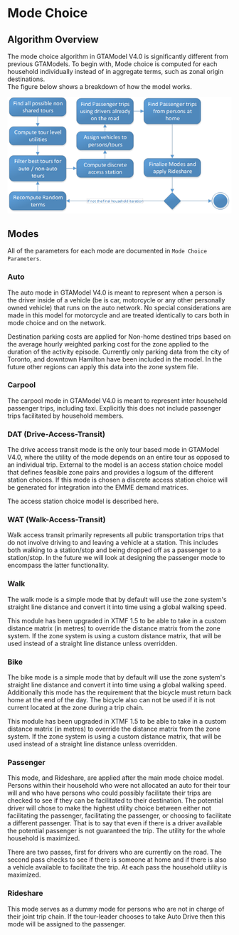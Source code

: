 # Mode Choice

## Algorithm Overview

The mode choice algorithm in GTAModel V4.0 is significantly different from previous GTAModels.  To begin with, Mode choice is computed
for each household individually instead of in aggregate terms, such as zonal origin destinations.  
The figure below shows a breakdown of how the model works.

![alt text](images/ModeChoiceOverview.png "Mode Choice Overview")

## Modes

All of the parameters for each mode are documented in `Mode Choice Parameters`.

### Auto

The auto mode in GTAModel V4.0 is meant to represent when a person is the driver inside of a vehicle (be is car, motorcycle or any other personally owned vehicle) that runs on the auto network.  No special considerations are made in this model for motorcycle and are treated identically to cars both in mode choice and on the network.

Destination parking costs are applied for Non-home destined trips based on the average hourly weighted parking cost for the zone applied to the duration of the activity episode.  Currently only parking data from the city of Toronto, and downtown Hamilton have been included in the model.  In the future other regions can apply this data into the zone system file.

### Carpool

The carpool mode in GTAModel V4.0 is meant to represent inter household passenger trips, including taxi.  Explicitly this does not include passenger trips facilitated by household members.

### DAT (Drive-Access-Transit)

The drive access transit mode is the only tour based mode in GTAModel V4.0, where the utility of the mode depends on an entire tour as opposed to an individual trip.  External to the model is an access station choice model that defines feasible zone pairs and provides a logsum of the different station choices.  If this mode is chosen a discrete access station choice will be generated for integration into the EMME demand matrices.

The access station choice model is described here.

### WAT (Walk-Access-Transit)

Walk access transit primarily represents all public transportation trips that do not involve driving to and leaving a vehicle at a station.  This includes both walking to a station/stop and being dropped off as a passenger to a station/stop.  In the future we will look at designing the passenger mode to encompass the latter functionality.

### Walk

The walk mode is a simple mode that by default will use the zone system's straight line distance and convert it into time using a global walking speed.

This module has been upgraded in XTMF 1.5 to be able to take in a custom distance matrix (in metres) to override the distance matrix from the zone system.
If the zone system is using a custom distance matrix, that will be used instead of a straight line distance unless overridden.

### Bike

The bike mode is a simple mode that by default will use the zone system's straight line distance and convert it into time using a global walking speed.
Additionally this mode has the requirement that the bicycle must return back home at the end of the day.  The bicycle also can not be used if it is not current
located at the zone during a trip chain.

This module has been upgraded in XTMF 1.5 to be able to take in a custom distance matrix (in metres) to override the distance matrix from the zone system.
If the zone system is using a custom distance matrix, that will be used instead of a straight line distance unless overridden.

### Passenger

This mode, and Rideshare, are applied after the main mode choice model.  Persons within their household who were not allocated an auto for their tour will and
who have persons who could possibly facilitate their trips are checked to see if they can be facilitated to their destination.  The potential
driver will chose to make the highest utility choice between either not facilitating the passenger, facilitating the passenger, or choosing
to facilitate a different passenger.  That is to say that even if there is a driver available the potential passenger is not guaranteed the trip.
The utility for the whole household is maximized.

There are two passes, first for drivers who are currently on the road.  The second pass checks to see if there is someone at home and if there
is also a vehicle available to facilitate the trip.  At each pass the household utility is maximized.

### Rideshare

This mode serves as a dummy mode for persons who are not in charge of their joint trip chain.  If the tour-leader chooses to take Auto Drive
then this mode will be assigned to the passenger.
